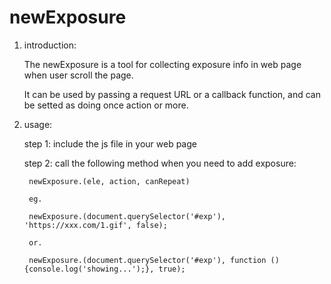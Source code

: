 # newExposure

1. introduction:

    The newExposure is a tool for collecting exposure info in web page when user scroll the page.

    It can be used by passing a request URL or a callback function, and can be setted as doing once action or more.



2. usage:

    step 1: include the js file in your web page

    step 2: call the following method when you need to add exposure:

        newExposure.(ele, action, canRepeat)

        eg.

        newExposure.(document.querySelector('#exp'), 'https://xxx.com/1.gif', false);

        or.

        newExposure.(document.querySelector('#exp'), function () {console.log('showing...');}, true);
